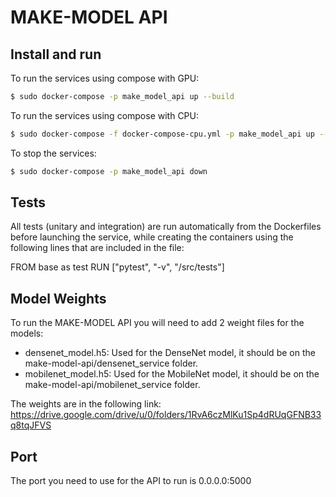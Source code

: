 # MAKE-MODEL API

## Install and run

To run the services using compose with GPU:

```bash
$ sudo docker-compose -p make_model_api up --build
```

To run the services using compose with CPU:

```bash
$ sudo docker-compose -f docker-compose-cpu.yml -p make_model_api up --build
```

To stop the services:

```bash
$ sudo docker-compose -p make_model_api down
```

## Tests

All tests (unitary and integration) are run automatically from the Dockerfiles before launching the service, while creating the containers using the following lines that are included in the file:

FROM base as test
RUN ["pytest", "-v", "/src/tests"]

## Model Weights

To run the MAKE-MODEL API you will need to add 2 weight files for the models:
- densenet_model.h5: Used for the DenseNet model, it should be on the make-model-api/densenet_service folder.
- mobilenet_model.h5: Used for the MobileNet model, it should be on the make-model-api/mobilenet_service folder.

The weights are in the following link:
https://drive.google.com/drive/u/0/folders/1RvA6czMlKu1Sp4dRUqGFNB33q8tqJFVS

## Port

The port you need to use for the API to run is 0.0.0.0:5000
